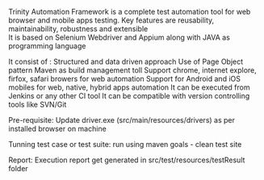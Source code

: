 Trinity Automation Framework is a complete test automation tool for web browser and mobile apps testing. 
Key features are reusability, maintainability, robustness and extensible  
It is based on Selenium Webdriver and Appium along with JAVA as programming language  

It consist of :
Structured and data driven approach
Use of Page Object pattern
Maven as build management toll
Support chrome, internet explore, firfox, safari browers for web automation
Support for Android and iOS mobiles for web, native, hybrid apps automation 
It can be executed from Jenkins or any other CI tool
It can be compatible with version controlling tools like SVN/Git  

Pre-requisite:
Update driver.exe (src/main/resources/drivers) as per installed browser on machine

Tunning test case or test suite:
run using maven goals - clean test site 

Report:
Execution report get generated in src/test/resources/testResult folder